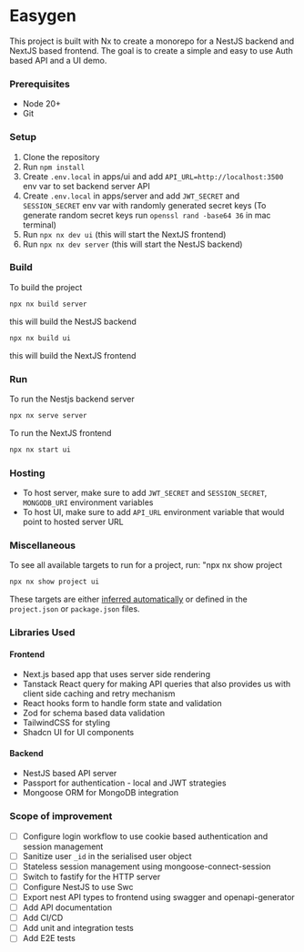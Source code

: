 # Easygen

This project is built with Nx to create a monorepo for a NestJS backend and NextJS based frontend.
The goal is to create a simple and easy to use Auth based API and a UI demo.

### Prerequisites

- Node 20+
- Git

### Setup

1. Clone the repository
2. Run `npm install`
3. Create `.env.local` in apps/ui and add `API_URL=http://localhost:3500` env var to set backend server API
4. Create `.env.local` in apps/server and add `JWT_SECRET` and `SESSION_SECRET` env var with randomly generated secret keys (To generate random secret keys run `openssl rand -base64 36` in mac terminal)
5. Run `npx nx dev ui` (this will start the NextJS frontend)
6. Run `npx nx dev server` (this will start the NestJS backend)

### Build

To build the project

```sh
npx nx build server
```

this will build the NestJS backend

```sh
npx nx build ui
```

this will build the NextJS frontend

### Run

To run the Nestjs backend server

```sh
npx nx serve server
```

To run the NextJS frontend

```sh
npx nx start ui
```

### Hosting

- To host server, make sure to add `JWT_SECRET` and `SESSION_SECRET`, `MONGODB_URI` environment variables
- To host UI, make sure to add `API_URL` environment variable that would point to hosted server URL

### Miscellaneous

To see all available targets to run for a project, run:
"npx nx show project <app-name>

```sh
npx nx show project ui
```

These targets are either [inferred automatically](https://nx.dev/concepts/inferred-tasks?utm_source=nx_project&utm_medium=readme&utm_campaign=nx_projects) or defined in the `project.json` or `package.json` files.

### Libraries Used

#### Frontend

- Next.js based app that uses server side rendering
- Tanstack React query for making API queries that also provides us with client side caching and retry mechanism
- React hooks form to handle form state and validation
- Zod for schema based data validation
- TailwindCSS for styling
- Shadcn UI for UI components

#### Backend

- NestJS based API server
- Passport for authentication - local and JWT strategies
- Mongoose ORM for MongoDB integration

### Scope of improvement

- [ ] Configure login workflow to use cookie based authentication and session management
- [ ] Sanitize user `_id` in the serialised user object
- [ ] Stateless session management using mongoose-connect-session
- [ ] Switch to fastify for the HTTP server
- [ ] Configure NestJS to use Swc
- [ ] Export nest API types to frontend using swagger and openapi-generator
- [ ] Add API documentation
- [ ] Add CI/CD
- [ ] Add unit and integration tests
- [ ] Add E2E tests
